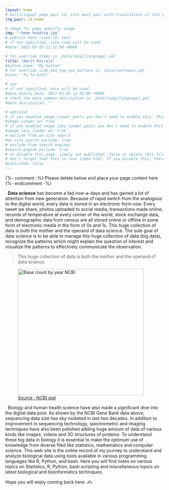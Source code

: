 ```yaml
---
layout: home
# multilingual page pair id, this must pair with translations of this page. (This name must be unique)
lng_pair: id_home

# image for page specific usage
img: ":home-heading.jpg"
# publish date (used for seo)
# if not specified, site.time will be used.
#date: 2022-03-03 12:32:00 +0000

# for override items in _data/lang/[language].yml
title: "Amrit Koirala"
#button_name: "My button"
# for override side_and_top_nav_buttons in _data/conf/main.yml
#icon: "fa fa-bath"

# seo
# if not specified, date will be used.
#meta_modify_date: 2022-03-03 12:32:00 +0000
# check the meta_common_description in _data/lang/[language].yml
#meta_description: ""

# optional
# if you enabled image_viewer_posts you don't need to enable this. This is only if image_viewer_posts = false
#image_viewer_on: true
# if you enabled image_lazy_loader_posts you don't need to enable this. This is only if image_lazy_loader_posts = false
#image_lazy_loader_on: true
# exclude from on site search
#on_site_search_exclude: true
# exclude from search engines
#search_engine_exclude: true
# to disable this page, simply set published: false or delete this file
# don't forget that this is root index.html. If you disable this, there will be no index.html page to open
#published: false
---
```


{%- comment -%} Please delete below and place your page content here {%- endcomment -%}

&nbsp;&nbsp;**Data science** has become a fad now-a-days and has gained a lot of attention from new generation. Because of rapid switch from the analogous to the digital world, every data is stored in an electronic form now. Every tweet we share, photos uploaded to social media, transactions made online, records of temperature at every corner of the world, stock exchange data, and demographic data from census are all stored online or offline in some form of electronic media in the form of 0s and 1s. This huge collection of data is both the mother and the operand of data science. The sole goal of data science is to be able to manage this huge collection of data (big data), recognize the patterns which might explain the question of interest and visualize the patterns to effectively communicate the observation.   
> This huge collection of data is both the mother and the operand of data science.  

 <figure>
<img src=":NCBIstat.svg"
title="Base count by year NCBI" width = "400"
alt="Base count by year NCBI" />
<figcaption > 
<a href = "https://www.ncbi.nlm.nih.gov/genbank/statistics/" > Source : NCBI stat</a> </figcaption>
</figure>

 

&nbsp;&nbsp;Biology and human health science have also made a significant dive into the digital data pool. As shown by the NCBI Gene Bank data above, sequencing data size has sky rocketed in last two decades. In addition to improvement in sequencing technology, spectrometric and imaging techniques have also been polished adding huge amount of data of various kinds like images, videos and 3D structures of proteins. To understand these big data in biology it is essential to make the optimum use of knowledge from diverse filed like statistics, mathematics and computer science. This web site is the online record of my journey to understand and analyze biological data using tools available in various programming languages like R, Python, and bash. Here you will find notes on various topics on Statistics, R, Python, bash scripting and miscellaneous topics on latest biological and bioinformatics techniques. 

Hope you will enjoy coming back here.  &#9997; 



